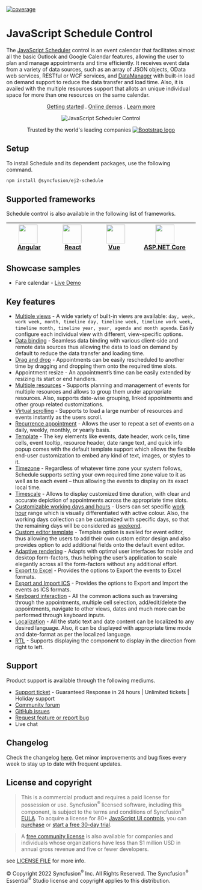 [![coverage](http://ej2.syncfusion.com/badges/ej2-schedule/coverage.svg)](http://ej2.syncfusion.com/badges/ej2-schedule)

# JavaScript Schedule Control

The [JavaScript Scheduler](https://www.syncfusion.com/javascript-ui-controls/js-scheduler?utm_source=npm&utm_medium=listing&utm_campaign=javascript-scheduler-npm) control is an event calendar that facilitates almost all the basic Outlook and Google Calendar features, allowing the user to plan and manage appointments and time efficiently. It receives event data from a variety of data sources, such as an array of JSON objects, OData web services, RESTful or WCF services, and [DataManager](https://ej2.syncfusion.com/documentation/data/data-binding/) with built-in load on demand support to reduce the data transfer and load time. Also, it is availed with the multiple resources support that allots an unique individual space for more than one resources on the same calendar.

<p align="center">
    <a href="https://ej2.syncfusion.com/documentation/schedule/getting-started/?utm_source=npm&utm_medium=listing&utm_campaign=javascript-scheduler-npm">Getting started</a> . 
    <a href="https://ej2.syncfusion.com/demos/?utm_source=npm&utm_medium=listing&utm_campaign=javascript-scheduler-npm#/bootstrap5/schedule/overview.html">Online demos</a> . 
    <a href="https://www.syncfusion.com/javascript-ui-controls/js-scheduler?utm_source=npm&utm_medium=listing&utm_campaign=javascript-scheduler-npm">Learn more</a>
</p>
<p align="center">
<img src="https://raw.githubusercontent.com/SyncfusionExamples/nuget-img/master/javascript/javascript-scheduler.png" alt="JavaScript Scheduler Control"/>
</p>
<p align="center">
Trusted by the world's leading companies
  <a href="https://www.syncfusion.com">
    <img src="https://raw.githubusercontent.com/SyncfusionExamples/nuget-img/master/syncfusion/syncfusion-trusted-companies.webp" alt="Bootstrap logo">
  </a>
</p>

## Setup

To install Schedule and its dependent packages, use the following command.

```sh
npm install @syncfusion/ej2-schedule
```

## Supported frameworks

Schedule control is also available in the following list of frameworks.

| [<img src="https://ej2.syncfusion.com/github/images/angular.svg" height="50" />](https://www.syncfusion.com/angular-ui-components?utm_medium=listing&utm_source=github)<br/>&nbsp;&nbsp;&nbsp;&nbsp;&nbsp;[Angular](https://www.syncfusion.com/angular-ui-components?utm_medium=listing&utm_source=github)&nbsp;&nbsp;&nbsp;&nbsp; | [<img src="https://ej2.syncfusion.com/github/images/react.svg"  height="50" />](https://www.syncfusion.com/react-ui-components?utm_medium=listing&utm_source=github)<br/>&nbsp;&nbsp;&nbsp;&nbsp;&nbsp;&nbsp;&nbsp;[React](https://www.syncfusion.com/react-ui-components?utm_medium=listing&utm_source=github)&nbsp;&nbsp;&nbsp;&nbsp;&nbsp;&nbsp; | [<img src="https://ej2.syncfusion.com/github/images/vue.svg" height="50" />](https://www.syncfusion.com/vue-ui-components?utm_medium=listing&utm_source=github)<br/>&nbsp;&nbsp;&nbsp;&nbsp;&nbsp;&nbsp;&nbsp;[Vue](https://www.syncfusion.com/vue-ui-components?utm_medium=listing&utm_source=github)&nbsp;&nbsp;&nbsp;&nbsp;&nbsp;&nbsp;&nbsp;&nbsp;&nbsp; | [<img src="https://ej2.syncfusion.com/github/images/netcore.svg" height="50" />](https://www.syncfusion.com/aspnet-core-ui-controls?utm_medium=listing&utm_source=github)<br/>&nbsp;&nbsp;[ASP.NET&nbsp;Core](https://www.syncfusion.com/aspnet-core-ui-controls?utm_medium=listing&utm_source=github)&nbsp;&nbsp; | [<img src="https://ej2.syncfusion.com/github/images/netmvc.svg" height="50" />](https://www.syncfusion.com/aspnet-mvc-ui-controls?utm_medium=listing&utm_source=github)<br/>&nbsp;&nbsp;[ASP.NET&nbsp;MVC](https://www.syncfusion.com/aspnet-mvc-ui-controls?utm_medium=listing&utm_source=github)&nbsp;&nbsp; | 
| :-----: | :-----: | :-----: | :-----: | :-----: |

## Showcase samples

* Fare calendar - [Live Demo](https://ej2.syncfusion.com/demos/#/bootstrap5/schedule/resources.html?utm_source=npm&utm_medium=listing&utm_campaign=javascript-scheduler-npm)

## Key features

* [Multiple views](https://ej2.syncfusion.com/demos/#/bootstrap5/schedule/views.html?utm_source=npm&utm_medium=listing&utm_campaign=javascript-scheduler-npm) - A wide variety of built-in views are available: `day, week, work week, month, timeline day, timeline week, timeline work week, timeline month, timeline year, year, agenda and month agenda`. Easily configure each individual view with different, view-specific options.
* [Data binding](https://ej2.syncfusion.com/demos/#/bootstrap5/schedule/remote-data.html?utm_source=npm&utm_medium=listing&utm_campaign=javascript-scheduler-npm) - Seamless data binding with various client-side and remote data sources thus allowing the data to load on demand by default to reduce the data transfer and loading time.
* [Drag and drop](https://ej2.syncfusion.com/demos/#/bootstrap5/schedule/external-drag-drop.html?utm_source=npm&utm_medium=listing&utm_campaign=javascript-scheduler-npm) - Appointments can be easily rescheduled to another time by dragging and dropping them onto the required time slots.
* Appointment resize - An appointment’s time can be easily extended by resizing its start or end handlers.
* [Multiple resources](https://ej2.syncfusion.com/demos/#/bootstrap5/schedule/resource-grouping.html?utm_source=npm&utm_medium=listing&utm_campaign=javascript-scheduler-npm) - Supports planning and management of events for multiple resources and allows to group them under appropriate resources. Also, supports date-wise grouping, linked appointments and other group related customizations.
* [Virtual scrolling](https://ej2.syncfusion.com/demos/#/bootstrap5/schedule/virtual-scrolling.html?utm_source=npm&utm_medium=listing&utm_campaign=javascript-scheduler-npm) - Supports to load a large number of resources and events instantly as the users scroll.
* [Recurrence appointment](https://ej2.syncfusion.com/demos/#/bootstrap5/schedule/recurrence-events.html?utm_source=npm&utm_medium=listing&utm_campaign=javascript-scheduler-npm) - Allows the user to repeat a set of events on a daily, weekly, monthly, or yearly basis.
* [Template](https://ej2.syncfusion.com/demos/#/bootstrap5/schedule/event-template.html?utm_source=npm&utm_medium=listing&utm_campaign=javascript-scheduler-npm) - The key elements like events, date header, work cells, time cells, event tooltip, resource header, date range text, and quick info popup comes with the default template support which allows the flexible end-user customization to embed any kind of text, images, or styles to it.
* [Timezone](https://ej2.syncfusion.com/demos/#/bootstrap5/schedule/timezone.html?utm_source=npm&utm_medium=listing&utm_campaign=javascript-scheduler-npm) -  Regardless of whatever time zone your system follows, Schedule supports setting your own required time zone value to it as well as to each event – thus allowing the events to display on its exact local time.
* [Timescale](https://ej2.syncfusion.com/demos/#/bootstrap5/schedule/time-scale.html?utm_source=npm&utm_medium=listing&utm_campaign=javascript-scheduler-npm) - Allows to display customized time duration, with clear and accurate depiction of appointments across the appropriate time slots.
* [Customizable working days and hours](https://ej2.syncfusion.com/demos/#/bootstrap5/schedule/work-days.html?utm_source=npm&utm_medium=listing&utm_campaign=javascript-scheduler-npm) - Users can set specific [work hour](https://ej2.syncfusion.com/demos/#/bootstrap5/schedule/work-hour.html?utm_source=npm&utm_medium=listing&utm_campaign=javascript-scheduler-npm) range which is visually differentiated with active colour. Also, the working days collection can be customized with specific days, so that the remaining days will be considered as [weekend](https://ej2.syncfusion.com/demos/#/bootstrap5/schedule/hide-weekend.html?utm_source=npm&utm_medium=listing&utm_campaign=javascript-scheduler-npm).
* [Custom editor template](https://ej2.syncfusion.com/demos/#/bootstrap5/schedule/editor-template.html?utm_source=npm&utm_medium=listing&utm_campaign=javascript-scheduler-npm) - Template option is availed for event editor, thus allowing the users to add their own custom editor design and also provides option to add additional fields onto the default event editor.
* [Adaptive rendering](https://ej2.syncfusion.com/demos/#/bootstrap5/schedule/month-agenda.html?utm_source=npm&utm_medium=listing&utm_campaign=javascript-scheduler-npm) - Adapts with optimal user interfaces for mobile and desktop form-factors, thus helping the user’s application to scale elegantly across all the form-factors without any additional effort.
* [Export to Excel](https://ej2.syncfusion.com/demos/#/bootstrap5/schedule/excel-export.html?utm_source=npm&utm_medium=listing&utm_campaign=javascript-scheduler-npm) - Provides the options to Export the events to Excel formats.
* [Export and Import ICS](https://ej2.syncfusion.com/demos/#/bootstrap5/schedule/calendar-export-import.html?utm_source=npm&utm_medium=listing&utm_campaign=javascript-scheduler-npm) - Provides the options to Export and Import the events as ICS formats.
* [Keyboard interaction](https://ej2.syncfusion.com/demos/#/bootstrap5/schedule/keyboard-interaction.html?utm_source=npm&utm_medium=listing&utm_campaign=javascript-scheduler-npm) - All the common actions such as traversing through the appointments, multiple cell selection, add/edit/delete the appointments, navigate to other views, dates and much more can be performed through keyboard inputs.
* [Localization](https://ej2.syncfusion.com/documentation/schedule/localization.html?lang=typescript#localization?utm_source=npm&utm_medium=listing&utm_campaign=javascript-scheduler-npm) - All the static text and date content can be localized to any desired language. Also, it can be displayed with appropriate time mode and date-format as per the localized language.
* [RTL](https://ej2.syncfusion.com/documentation/schedule/localization.html?lang=typescript#rtl?utm_source=npm&utm_medium=listing&utm_campaign=javascript-scheduler-npm) - Supports displaying the component to display in the direction from right to left.

## Support

Product support is available through the following mediums.

* [Support ticket](https://support.syncfusion.com/support/tickets/create) - Guaranteed Response in 24 hours | Unlimited tickets | Holiday support
* [Community forum](https://www.syncfusion.com/forums/essential-js2?utm_source=npm&utm_medium=listing&utm_campaign=javascript-scheduler-npm)
* [GitHub issues](https://github.com/syncfusion/ej2-javascript-ui-controls/issues/new)
* [Request feature or report bug](https://www.syncfusion.com/feedback/javascript?utm_source=npm&utm_medium=listing&utm_campaign=javascript-scheduler-npm)
* Live chat

## Changelog

Check the changelog [here](https://ej2.syncfusion.com/documentation/release-notes?utm_source=npm&utm_medium=listing&utm_campaign=javascript-scheduler-npm). Get minor improvements and bug fixes every week to stay up to date with frequent updates.

## License and copyright

> This is a commercial product and requires a paid license for possession or use. Syncfusion<sup>®</sup> licensed software, including this component, is subject to the terms and conditions of Syncfusion<sup>®</sup> [EULA](https://www.syncfusion.com/eula/es/). To acquire a license for 80+ [JavaScript UI controls](https://www.syncfusion.com/javascript-ui-controls), you can [purchase](https://www.syncfusion.com/sales/products) or [start a free 30-day trial](https://www.syncfusion.com/account/manage-trials/start-trials).

> A [free community license](https://www.syncfusion.com/products/communitylicense) is also available for companies and individuals whose organizations have less than $1 million USD in annual gross revenue and five or fewer developers.

see [LICENSE FILE](https://github.com/syncfusion/ej2-javascript-ui-controls/blob/master/license?utm_source=npm&utm_medium=listing&utm_campaign=javascript-scheduler-npm) for more info.

&copy; Copyright 2022 Syncfusion<sup>®</sup> Inc. All Rights Reserved. The Syncfusion<sup>®</sup> Essential<sup>®</sup> Studio license and copyright applies to this distribution.

